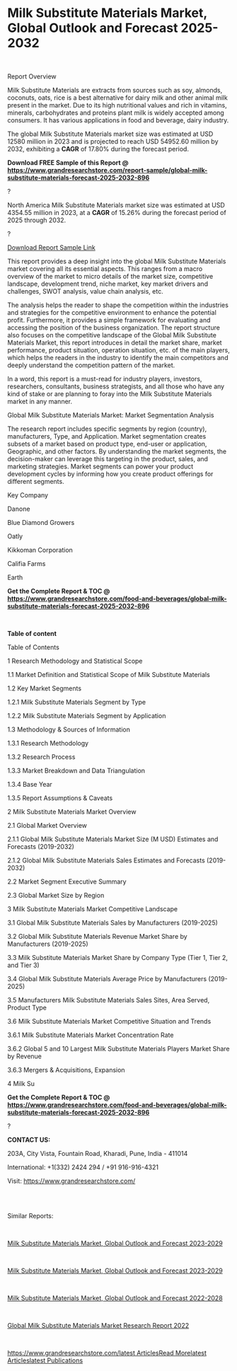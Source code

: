 <h1>Milk Substitute Materials Market, Global Outlook and Forecast 2025-2032</h1><br/><p>Report Overview</p>
 
 
 
 <p>Milk Substitute Materials are extracts from sources such as soy, almonds, coconuts, oats, rice is a best alternative for dairy milk and other animal milk present in the market. Due to its high nutritional values and rich in vitamins, minerals, carbohydrates and proteins plant milk is widely accepted among consumers. It has various applications in food and beverage, dairy industry.</p>
 
 
 
 <p>The global Milk Substitute Materials market size was estimated at USD 12580 million in 2023 and is projected to reach USD 54952.60 million by 2032, exhibiting a <strong>CAGR</strong> of 17.80% during the forecast period.</p>
 
 
 
 <div><b>Download FREE Sample of this Report @ <a href="https://www.grandresearchstore.com/report-sample/global-milk-substitute-materials-forecast-2025-2032-896">https://www.grandresearchstore.com/report-sample/global-milk-substitute-materials-forecast-2025-2032-896</a></b></div>
 
 
 
 <p>? </p>
 
 
 
 <p>North America Milk Substitute Materials market size was estimated at USD 4354.55 million in 2023, at a <strong>CAGR</strong> of 15.26% during the forecast period of 2025 through 2032.</p>
 
 
 
 <p>? </p>
 
 
 
 <p><a href="https://www.grandresearchstore.com/mr-admin/report-sample/global-milk-substitute-materials-forecast-2025-2032-896">Download Report Sample Link</a></p>
 
 
 
 <p>This report provides a deep insight into the global Milk Substitute Materials market covering all its essential aspects. This ranges from a macro overview of the market to micro details of the market size, competitive landscape, development trend, niche market, key market drivers and challenges, SWOT analysis, value chain analysis, etc.</p>
 
 
 
 <p>The analysis helps the reader to shape the competition within the industries and strategies for the competitive environment to enhance the potential profit. Furthermore, it provides a simple framework for evaluating and accessing the position of the business organization. The report structure also focuses on the competitive landscape of the Global Milk Substitute Materials Market, this report introduces in detail the market share, market performance, product situation, operation situation, etc. of the main players, which helps the readers in the industry to identify the main competitors and deeply understand the competition pattern of the market.</p>
 
 
 
 <p>In a word, this report is a must-read for industry players, investors, researchers, consultants, business strategists, and all those who have any kind of stake or are planning to foray into the Milk Substitute Materials market in any manner.</p>
 
 
 
 <p>Global Milk Substitute Materials Market: Market Segmentation Analysis</p>
 
 
 
 <p>The research report includes specific segments by region (country), manufacturers, Type, and Application. Market segmentation creates subsets of a market based on product type, end-user or application, Geographic, and other factors. By understanding the market segments, the decision-maker can leverage this targeting in the product, sales, and marketing strategies. Market segments can power your product development cycles by informing how you create product offerings for different segments.</p>
 
 
 
 <p>Key Company</p>
 
 
 
 <p>Danone</p>
 
 
 
 <p>Blue Diamond Growers</p>
 
 
 
 <p>Oatly</p>
 
 
 
 <p>Kikkoman Corporation</p>
 
 
 
 <p>Califia Farms</p>
 
 
 
 <p>Earth</p>
 
 
 
 <div><b>Get the Complete Report & TOC @ <a href="https://www.grandresearchstore.com/food-and-beverages/global-milk-substitute-materials-forecast-2025-2032-896">https://www.grandresearchstore.com/food-and-beverages/global-milk-substitute-materials-forecast-2025-2032-896</a></b></div>
 
 
 
 <p><br />
 
 <b>Table of content</b></p>
 
 
 
 <p>Table of Contents<br />
 
 1 Research Methodology and Statistical Scope<br />
 
 1.1 Market Definition and Statistical Scope of Milk Substitute Materials<br />
 
 1.2 Key Market Segments<br />
 
 1.2.1 Milk Substitute Materials Segment by Type<br />
 
 1.2.2 Milk Substitute Materials Segment by Application<br />
 
 1.3 Methodology & Sources of Information<br />
 
 1.3.1 Research Methodology<br />
 
 1.3.2 Research Process<br />
 
 1.3.3 Market Breakdown and Data Triangulation<br />
 
 1.3.4 Base Year<br />
 
 1.3.5 Report Assumptions & Caveats<br />
 
 2 Milk Substitute Materials Market Overview<br />
 
 2.1 Global Market Overview<br />
 
 2.1.1 Global Milk Substitute Materials Market Size (M USD) Estimates and Forecasts (2019-2032)<br />
 
 2.1.2 Global Milk Substitute Materials Sales Estimates and Forecasts (2019-2032)<br />
 
 2.2 Market Segment Executive Summary<br />
 
 2.3 Global Market Size by Region<br />
 
 3 Milk Substitute Materials Market Competitive Landscape<br />
 
 3.1 Global Milk Substitute Materials Sales by Manufacturers (2019-2025)<br />
 
 3.2 Global Milk Substitute Materials Revenue Market Share by Manufacturers (2019-2025)<br />
 
 3.3 Milk Substitute Materials Market Share by Company Type (Tier 1, Tier 2, and Tier 3)<br />
 
 3.4 Global Milk Substitute Materials Average Price by Manufacturers (2019-2025)<br />
 
 3.5 Manufacturers Milk Substitute Materials Sales Sites, Area Served, Product Type<br />
 
 3.6 Milk Substitute Materials Market Competitive Situation and Trends<br />
 
 3.6.1 Milk Substitute Materials Market Concentration Rate<br />
 
 3.6.2 Global 5 and 10 Largest Milk Substitute Materials Players Market Share by Revenue<br />
 
 3.6.3 Mergers & Acquisitions, Expansion<br />
 
 4 Milk Su</p>
 
 
 
 <div><b>Get the Complete Report & TOC @ <a href="https://www.grandresearchstore.com/food-and-beverages/global-milk-substitute-materials-forecast-2025-2032-896">https://www.grandresearchstore.com/food-and-beverages/global-milk-substitute-materials-forecast-2025-2032-896</a></b></div>
 
 
 
 <p>? </p>
 
 
 
 <p><b>CONTACT US:</b><br />
 
 203A, City Vista, Fountain Road, Kharadi, Pune, India - 411014<br />
 
 International: +1(332) 2424 294 / +91 916-916-4321<br />
 
 Visit: <a href="https://www.grandresearchstore.com/">https://www.grandresearchstore.com/</a><br />
 
 <br />
 
 <br />
 
 Similar Reports:<br />
 
 <br />
 
 <a href="https://www.grandresearchstore.com/food-and-beverages/global-milk-substitute-materials-forecast-2023-2029-492">Milk Substitute Materials Market, Global Outlook and Forecast 2023-2029</a><br />
 
 <br />
 
 <a href="https://www.grandresearchstore.com/food-and-beverages/global-milk-substitute-materials-forecast-2023-2029-322">Milk Substitute Materials Market, Global Outlook and Forecast 2023-2029</a><br />
 
 <br />
 
 <a href="https://www.grandresearchstore.com/food-and-beverages/global-milk-substitute-materials-forecast-2022-2028-353">Milk Substitute Materials Market, Global Outlook and Forecast 2022-2028</a><br />
 
 <br />
 
 <a href="https://www.grandresearchstore.com/food-and-beverages/global-milk-substitute-materials-2022-739">Global Milk Substitute Materials Market Research Report 2022</a><br />
 
 <br />
 
 <a href="https://gyeongbokgung.com">https://www.grandresearchstore.com/</a><a href="https://hallyeomaritime.com">latest Articles</a><a href="https://jingwansa.com">Read More</a><a href="https://nguoiviet.jp/">latest Articles</a><a href="https://www.intelmarketresearch.com/">latest Publications</a></p>
